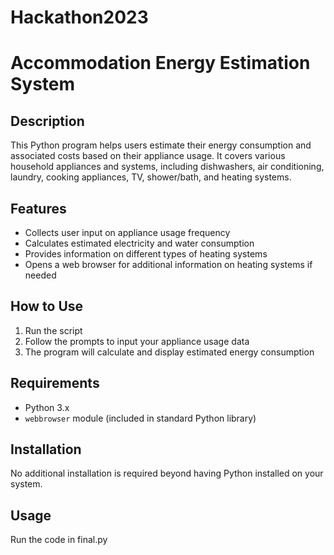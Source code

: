 # Hackathon2023

# Accommodation Energy Estimation System

## Description
This Python program helps users estimate their energy consumption and associated costs based on their appliance usage. It covers various household appliances and systems, including dishwashers, air conditioning, laundry, cooking appliances, TV, shower/bath, and heating systems.

## Features
- Collects user input on appliance usage frequency
- Calculates estimated electricity and water consumption
- Provides information on different types of heating systems
- Opens a web browser for additional information on heating systems if needed

## How to Use
1. Run the script
2. Follow the prompts to input your appliance usage data
3. The program will calculate and display estimated energy consumption

## Requirements
- Python 3.x
- `webbrowser` module (included in standard Python library)

## Installation
No additional installation is required beyond having Python installed on your system.

## Usage
Run the code in final.py
